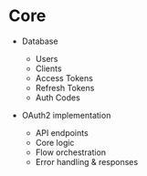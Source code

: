 # Core
- Database
    - Users
    - Clients
    - Access Tokens
    - Refresh Tokens
    - Auth Codes

- OAuth2 implementation
    - API endpoints
    - Core logic
    - Flow orchestration
    - Error handling & responses